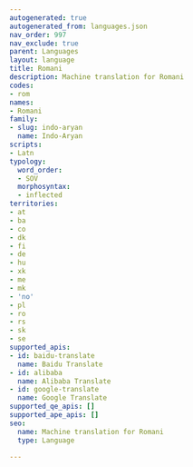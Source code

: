 ```yaml
---
autogenerated: true
autogenerated_from: languages.json
nav_order: 997
nav_exclude: true
parent: Languages
layout: language
title: Romani
description: Machine translation for Romani
codes:
- rom
names:
- Romani
family:
- slug: indo-aryan
  name: Indo-Aryan
scripts:
- Latn
typology:
  word_order:
  - SOV
  morphosyntax:
  - inflected
territories:
- at
- ba
- co
- dk
- fi
- de
- hu
- xk
- me
- mk
- 'no'
- pl
- ro
- rs
- sk
- se
supported_apis:
- id: baidu-translate
  name: Baidu Translate
- id: alibaba
  name: Alibaba Translate
- id: google-translate
  name: Google Translate
supported_qe_apis: []
supported_ape_apis: []
seo:
  name: Machine translation for Romani
  type: Language

---
```


